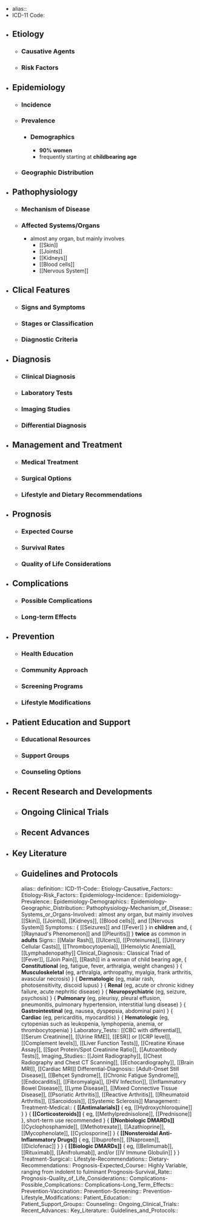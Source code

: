 - alias::
- ICD-11 Code:
- ## Etiology
	- ### Causative Agents
	- ### Risk Factors
- ## Epidemiology
	- ### Incidence
	- ### Prevalence
		- ### Demographics
			- **90% women**
			- frequently starting at **childbearing age**
	- ### Geographic Distribution
- ## Pathophysiology
	- ### Mechanism of Disease
	- ### Affected Systems/Organs
		- almost any organ, but mainly involves
			- [[Skin]]
			- [[Joints]]
			- [[Kidneys]]
			- [[Blood cells]]
			- [[Nervous System]]
- ## Clical Features
	- ### Signs and Symptoms
	- ### Stages or Classification
	- ### Diagnostic Criteria
- ## Diagnosis
	- ### Clinical Diagnosis
	- ### Laboratory Tests
	- ### Imaging Studies
	- ### Differential Diagnosis
- ## Management and Treatment
	- ### Medical Treatment
	- ### Surgical Options
	- ### Lifestyle and Dietary Recommendations
- ## Prognosis
	- ### Expected Course
	- ### Survival Rates
	- ### Quality of Life Considerations
- ## Complications
	- ### Possible Complications
	- ### Long-term Effects
- ## Prevention
	- ### Health Education
	- ### Community Approach
	- ### Screening Programs
	- ### Lifestyle Modifications
- ## Patient Education and Support
	- ### Educational Resources
	- ### Support Groups
	- ### Counseling Options
- ## Recent Research and Developments
	- ## Ongoing Clinical Trials
	- ## Recent Advances
- ## Key Literature
	- ## Guidelines and Protocols
	  alias::
	  definition::
	  ICD-11-Code::
	  Etiology-Causative_Factors::
	  Etiology-Risk_Factors::
	  Epidemiology-Incidence::
	  Epidemiology-Prevalence::
	  Epidemiology-Demographics::
	  Epidemiology-Geographic_Distribution::
	  Pathophysiology-Mechanism_of_Disease::
	  Systems_or_Organs-Involved:: almost any organ, but mainly involves [[Skin]], [[Joints]], [[Kidneys]], [[Blood cells]], and [[Nervous System]]
	  Symptoms:: { [[Seizures]] and [[Fever]] } in **children** and, { [[Raynaud's Phenomenon]] and [[Pleuritis]] } **twice** as common in **adults**
	  Signs:: [[Malar Rash]], [[Ulcers]], [[Proteinurea]], [[Urinary Cellular Casts]], [[Thrombocytopenia]], [[Hemolytic Anemia]], [[Lymphadenopathy]]
	  Clinical_Diagnosis:: Classical Triad of [[Fever]], [[Join Pain]], [[Rash]] in a woman of child bearing age, { **Constitutional** (eg, fatigue, fever, arthralgia, weight changes) } { **Musculoskeletal** (eg, arthralgia, arthropathy, myalgia, frank arthritis, avascular necrosis) } { **Dermatologic** (eg, malar rash, photosensitivity, discoid lupus) } { **Renal** (eg, acute or chronic kidney failure, acute nephritic disease) } { **Neuropsychiatric** (eg, seizure, psychosis) } { **Pulmonary** (eg, pleurisy, pleural effusion, pneumonitis, pulmonary hypertension, interstitial lung disease) } { **Gastrointestinal** (eg, nausea, dyspepsia, abdominal pain) } { **Cardiac** (eg, pericarditis, myocarditis) } { **Hematologic** (eg, cytopenias such as leukopenia, lymphopenia, anemia, or thrombocytopenia) }
	  Laboratory_Tests:: [[CBC with differential]], [[Serum Creatinine]], [[Urine RME]], [[ESR]] or [[CRP level]], [[Complement levels]], [[Liver Function Tests]], [[Creatine Kinase Assay]], [[Spot Protein/Spot Creatinine Ratio]], [[Autoantibody Tests]],
	  Imaging_Studies:: [[Joint Radiography]], [[Chest Radiography and Chest CT Scanning]], [[Echocardiography]], [[Brain MRI]], [[Cardiac MRI]]
	  Differential-Diagnosis:: [Adult-Onset Still Disease]], [[Behçet Syndrome]], [[Chronic Fatigue Syndrome]], [[Endocarditis]], [[Fibromyalgia]], [[HIV Infection]], [[Inflammatory Bowel Disease]], [[Lyme Disease]], [[Mixed Connective Tissue Disease]], [[Psoriatic Arthritis]], [[Reactive Arthritis]], [[Rheumatoid Arthritis]], [[Sarcoidosis]], [[Systemic Sclerosis]]
	  Management::
	  Treatment-Medical:: { **[[Antimalarials]]** { eg, [[Hydroxychloroquine]] } }  { **[[Corticosteroids]]** { eg, [[Methylprednisolone]], [[Prednisone]] }, short-term use recommended }  { **[[Nonbiologic DMARDs]]** [[Cyclophosphamide]], [[Methotrexate]], [[Azathioprine]], [[Mycophenolate]], [[Cyclosporine]] }  { **[[Nonsteroidal Anti-Inflammatory Drugs]]** { eg, [[Ibuprofen]], [[Naproxen]], [[Diclofenac]] } }  { **[[Biologic DMARDs]]** { eg, [[Belimumab]], [[Rituximab]], [[Anifrolumab]], and/or [[IV Immune Globulin]]  } }
	  Treatment-Surgical::
	  Lifestyle-Recommendations::
	  Dietary-Recommendations::
	  Prognosis-Expected_Course:: Highly Variable, ranging from indolent to fulminant
	  Prognosis-Survival_Rate::
	  Prognosis-Quality_of_Life_Considerations::
	  Complications-Possible_Complications::
	  Complications-Long_Term_Effects::
	  Prevention-Vaccination::
	  Prevention-Screening::
	  Prevention-Lifestyle_Modifications::
	  Patient_Education::
	  Patient_Support_Groups::
	  Counseling::
	  Ongoing_Clinical_Trials::
	  Recent_Advances::
	  Key_Literature::
	  Guidelines_and_Protocols::